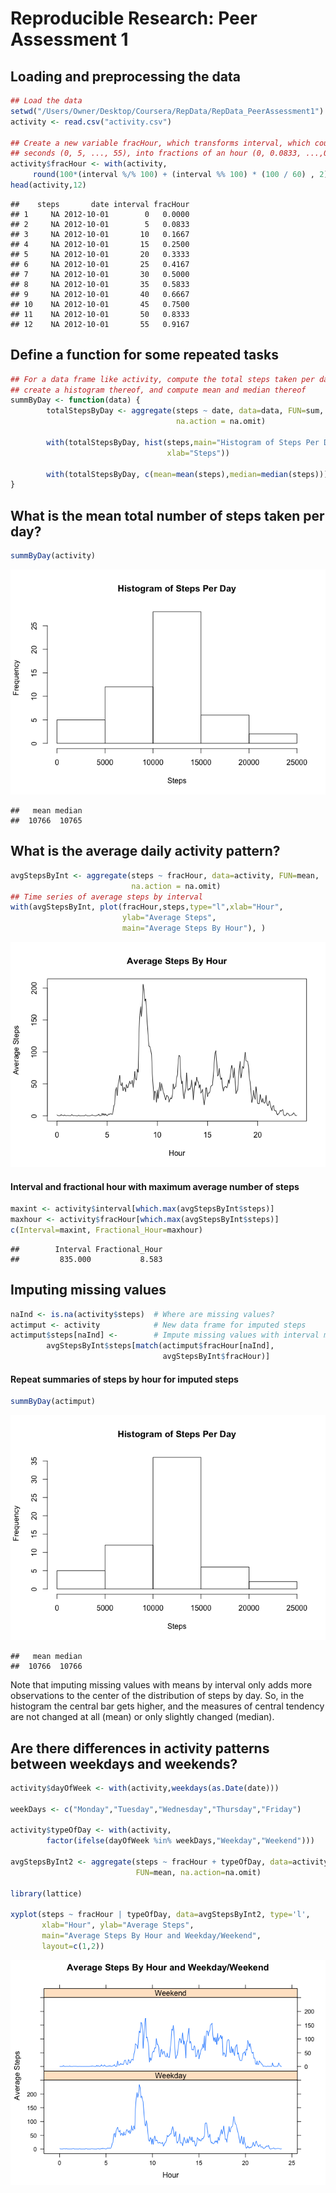 # Reproducible Research: Peer Assessment 1


## Loading and preprocessing the data

```r
## Load the data
setwd("/Users/Owner/Desktop/Coursera/RepData/RepData_PeerAssessment1")
activity <- read.csv("activity.csv")

## Create a new variable fracHour, which transforms interval, which counts
## seconds (0, 5, ..., 55), into fractions of an hour (0, 0.0833, ...,0.9167)
activity$fracHour <- with(activity, 
     round(100*(interval %/% 100) + (interval %% 100) * (100 / 60) , 2) / 100)
head(activity,12)
```

```
##    steps       date interval fracHour
## 1     NA 2012-10-01        0   0.0000
## 2     NA 2012-10-01        5   0.0833
## 3     NA 2012-10-01       10   0.1667
## 4     NA 2012-10-01       15   0.2500
## 5     NA 2012-10-01       20   0.3333
## 6     NA 2012-10-01       25   0.4167
## 7     NA 2012-10-01       30   0.5000
## 8     NA 2012-10-01       35   0.5833
## 9     NA 2012-10-01       40   0.6667
## 10    NA 2012-10-01       45   0.7500
## 11    NA 2012-10-01       50   0.8333
## 12    NA 2012-10-01       55   0.9167
```

## Define a function for some repeated tasks

```r
## For a data frame like activity, compute the total steps taken per day,
## create a histogram thereof, and compute mean and median thereof
summByDay <- function(data) {
        totalStepsByDay <- aggregate(steps ~ date, data=data, FUN=sum,
                                     na.action = na.omit)
        
        with(totalStepsByDay, hist(steps,main="Histogram of Steps Per Day",
                                   xlab="Steps"))
        
        with(totalStepsByDay, c(mean=mean(steps),median=median(steps)))    
}
```

## What is the mean total number of steps taken per day?

```r
summByDay(activity)
```

![plot of chunk unnamed-chunk-3](PA1_template_files/figure-html/unnamed-chunk-3.png) 

```
##   mean median 
##  10766  10765
```


## What is the average daily activity pattern? 

```r
avgStepsByInt <- aggregate(steps ~ fracHour, data=activity, FUN=mean,
                           na.action = na.omit)
## Time series of average steps by interval
with(avgStepsByInt, plot(fracHour,steps,type="l",xlab="Hour",
                         ylab="Average Steps",
                         main="Average Steps By Hour"), )
```

![plot of chunk unnamed-chunk-4](PA1_template_files/figure-html/unnamed-chunk-4.png) 

#### Interval and fractional hour with maximum average number of steps

```r
maxint <- activity$interval[which.max(avgStepsByInt$steps)]
maxhour <- activity$fracHour[which.max(avgStepsByInt$steps)]
c(Interval=maxint, Fractional_Hour=maxhour)
```

```
##        Interval Fractional_Hour 
##         835.000           8.583
```


## Imputing missing values

```r
naInd <- is.na(activity$steps)  # Where are missing values?
actimput <- activity            # New data frame for imputed steps
actimput$steps[naInd] <-        # Impute missing values with interval means
        avgStepsByInt$steps[match(actimput$fracHour[naInd],
                                  avgStepsByInt$fracHour)]
```

#### Repeat summaries of steps by hour for imputed steps

```r
summByDay(actimput)
```

![plot of chunk unnamed-chunk-7](PA1_template_files/figure-html/unnamed-chunk-7.png) 

```
##   mean median 
##  10766  10766
```

Note that imputing missing values with means by interval only adds more 
observations to the center of the distribution of steps by day. So, in the
histogram the central bar gets higher, and the measures of central tendency
are not changed at all (mean) or only slightly changed (median).

## Are there differences in activity patterns between weekdays and weekends?

```r
activity$dayOfWeek <- with(activity,weekdays(as.Date(date)))

weekDays <- c("Monday","Tuesday","Wednesday","Thursday","Friday")

activity$typeOfDay <- with(activity,
        factor(ifelse(dayOfWeek %in% weekDays,"Weekday","Weekend")))

avgStepsByInt2 <- aggregate(steps ~ fracHour + typeOfDay, data=activity,
                            FUN=mean, na.action=na.omit)

library(lattice)

xyplot(steps ~ fracHour | typeOfDay, data=avgStepsByInt2, type='l',
       xlab="Hour", ylab="Average Steps",
       main="Average Steps By Hour and Weekday/Weekend",
       layout=c(1,2))
```

![plot of chunk unnamed-chunk-8](PA1_template_files/figure-html/unnamed-chunk-8.png) 

